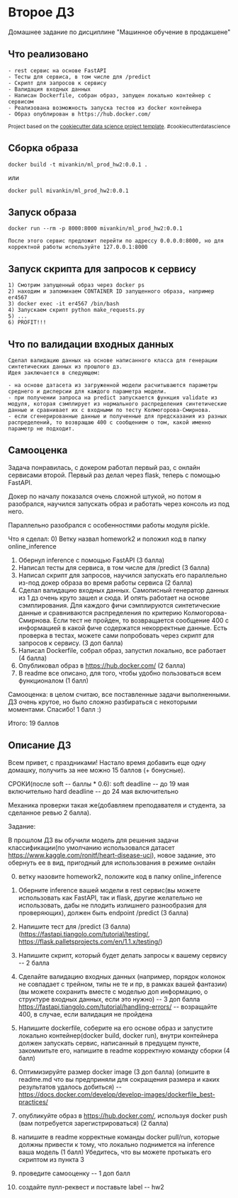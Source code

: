 Второе ДЗ
==============================

Домашнее задание по дисциплине "Машинное обучение в продакшене"

Что реализовано
------------
    - rest сервис на основе FastAPI
    - Тесты для сервиса, в том числе для /predict
    - Скрипт для запросов к сервису
    - Валидация входных данных
    - Написан Dockerfile, собран образ, запущен локально контейнер с сервисом
    - Реализована возможность запуска тестов из docker контейнера
    - Образ опублирован в https://hub.docker.com/
    
<p><small>Project based on the <a target="_blank" href="https://drivendata.github.io/cookiecutter-data-science/">cookiecutter data science project template</a>. #cookiecutterdatascience</small></p>

Сборка образа
------------
    docker build -t mivankin/ml_prod_hw2:0.0.1 .
    
или 
    
    docker pull mivankin/ml_prod_hw2:0.0.1
    
Запуск образа
------------
    docker run --rm -p 8000:8000 mivankin/ml_prod_hw2:0.0.1
    
    После этого сервис предложит перейти по адрессу 0.0.0.0:8000, но для корректной работы используйте 127.0.0.1:8000
    
Запуск скрипта для запросов к сервису
------------
    1) Смотрим запущенный образ через docker ps
    2) находим и запоминаем CONTAINER ID запущенного образа, например er4567
    3) docker exec -it er4567 /bin/bash
    4) Запускаем скрипт python make_requests.py
    5) ...
    6) PROFIT!!!

Что по валидации входных данных
------------
    Сделал валидацию данных на основе написанного класса для генерации синтетических данных из прошлого дз. 
    Идея заключается в следующем: 
    
    - на основе датасета из загруженной модели расчитываются параметры среднего и дисперсии для каждого параметра модели. 
    - при получении запроса на predict запускается функция validate из модуля, которая сэмплирует из нормального распределения синтетические данные и сравнивает их с входными по тесту Колмогорова-Смирнова.  
    - если сгенерированные данные и полученные для предсказания из разных распределений, то возвращаю 400 c сообщением о том, какой именно параметр не подходит.

Самооценка
------------
Задача понравилась, с докером работал первый раз, с онлайн сервисами второй.
Первый раз делал через flask, теперь с помощью FastAPI. 

Докер по началу показался очень сложной штукой, но потом я разобрался, научился запускать образ и работать через консоль из под него.

Параллельно разобрался с особенностями работы модуля pickle.

Что я сделал:
0) Ветку назвал homework2 и положил код в папку online_inference
1) Обернул inference с помощью FastAPI (3 балла)
2) Написал тесты для сервиса, в том числе для /predict (3 балла)
3) Написал скрипт для запросов, научился запускать его параллельно из-под докер образа во время работы сервиса (2 балла)
4) Сделал валидацию входных данных. Самописный генератор данных из 1 дз очень круто зашел и сюда. И опять работает на основе сэмплирования. 
Для каждого фичи сэмплируются синтетические данные и сравниваются распределения по критерию Колмогорова-Смирнова. Если тест не пройден, то возвращается сообщение 400
с информацией в какой фиче содержатся некорректные данные. Есть проверка в тестах, можете сами попробовать через скрипт для запросов к сервису. (3 доп балла)
5) Написал Dockerfile, собрал образ, запустил локально, все работает (4 балла)
6) Опубликовал образ в https://hub.docker.com/ (2 балла)
7) В readme все описано, для того, чтобы удобно пользоваться всем функционалом (1 балл)

Самооценка:
    в целом считаю, все поставленные задачи выполненными. ДЗ очень крутое, но было сложно разбираться с некоторыми моментами.
    Спасибо! 1 балл :)
    
Итого: 19 баллов

Описание ДЗ
------------
Всем привет, с праздниками!
Настало время добавить еще одну домашку, получить за нее можно 15 баллов (+ бонусные). 

СРОКИ(после soft -- баллы * 0.6): 
soft deadline -- до 19 мая включительно
hard deadline -- до 24 мая включительно

Механика проверки такая же(добавляем преподавателя и студента, за сделанное ревью 2 балла).

Задание: 

В прошлом ДЗ вы обучили модель для решения задачи классификации(по умолчанию использовался датасет https://www.kaggle.com/ronitf/heart-disease-uci), новое задание, это обернуть ее в вид, пригодный для использования в режиме онлайн

0) ветку назовите homework2, положите код в папку online_inference

1) Оберните inference вашей модели в rest сервис(вы можете использовать как FastAPI, так и flask, другие желательно не использовать, дабы не плодить излишнего разнообразия для проверяющих), должен быть endpoint /predict (3 балла)

2) Напишите тест для /predict  (3 балла) (https://fastapi.tiangolo.com/tutorial/testing/, https://flask.palletsprojects.com/en/1.1.x/testing/)

3) Напишите скрипт, который будет делать запросы к вашему сервису -- 2 балла

4) Сделайте валидацию входных данных (например, порядок колонок не совпадает с трейном, типы не те и пр, в рамках вашей фантазии)  (вы можете сохранить вместе с моделью доп информацию, о структуре входных данных, если это нужно) -- 3 доп балла
https://fastapi.tiangolo.com/tutorial/handling-errors/ -- возращайте 400, в случае, если валидация не пройдена

5) Напишите dockerfile, соберите на его основе образ и запустите локально контейнер(docker build, docker run), внутри контейнера должен запускать сервис, написанный в предущем пункте, закоммитьте его, напишите в readme корректную команду сборки (4 балл)

6) Оптимизируйте размер docker image (3 доп балла) (опишите в readme.md что вы предприняли для сокращения размера и каких результатов удалось добиться)  -- https://docs.docker.com/develop/develop-images/dockerfile_best-practices/

7) опубликуйте образ в https://hub.docker.com/, используя docker push (вам потребуется зарегистрироваться) (2 балла)

8) напишите в readme корректные команды docker pull/run, которые должны привести к тому, что локально поднимется на inference ваша модель (1 балл)
Убедитесь, что вы можете протыкать его скриптом из пункта 3

5) проведите самооценку -- 1 доп балл
6) создайте пулл-реквест и поставьте label -- hw2